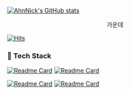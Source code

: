 [![AhnNick's GitHub stats](https://github-readme-stats.vercel.app/api?username=AhnNick&show_icons=true&theme=vue)](https://github.com/anuraghazra/github-readme-stats)

<center>
  가운데
</center>

[![Hits](https://hits.seeyoufarm.com/api/count/incr/badge.svg?url=https%3A%2F%2Fgithub.com%2FAhnNick&count_bg=%2386D14E&title_bg=%234B4D47&icon=github.svg&icon_color=%23EDF1E6&title=hits&edge_flat=false)](https://hits.seeyoufarm.com)



### 🔨 Tech Stack


[![Readme Card](https://github-readme-stats.vercel.app/api/pin/?username=Silicon-Valley-Online-Internship&repo=Client-Spring-React&theme=vue)](https://github.com/anuraghazra/github-readme-stats)
[![Readme Card](https://github-readme-stats.vercel.app/api/pin/?username=AhnNick&repo=TIL&theme=vue)](https://github.com/anuraghazra/github-readme-stats)

[![Readme Card](https://github-readme-stats.vercel.app/api/pin/?username=AhnNick&repo=NetworkRouting&theme=vue)](https://github.com/anuraghazra/github-readme-stats)
[![Readme Card](https://github-readme-stats.vercel.app/api/pin/?username=AhnNick&repo=ImageProcessing&theme=vue)](https://github.com/anuraghazra/github-readme-stats)
<!--
**AhnNick/AhnNick** is a ✨ _special_ ✨ repository because its `README.md` (this file) appears on your GitHub profile.

Here are some ideas to get you started:

- 🔭 I’m currently working on ...
- 🌱 I’m currently learning ...
- 👯 I’m looking to collaborate on ...
- 🤔 I’m looking for help with ...
- 💬 Ask me about ...
- 📫 How to reach me: ...
- 😄 Pronouns: ...
- ⚡ Fun fact: ...
-->
